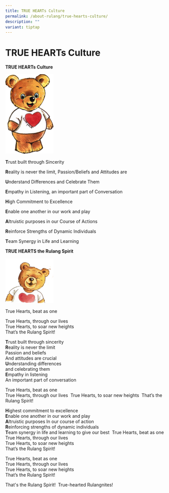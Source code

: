 ```yaml
---
title: TRUE HEARTs Culture
permalink: /about-rulang/true-hearts-culture/
description: ""
variant: tiptap
---
```

<h1>TRUE HEARTs Culture</h1>
<p><strong>TRUE HEARTs Culture</strong>
</p>
<div class="isomer-image-wrapper">
<img style="width:30%" height="auto" width="100%" src="/images/RuBear1.png">
</div>
<p><strong>T</strong>rust built through Sincerity</p>
<p><strong>R</strong>eality is never the limit, Passion/Beliefs and Attitudes
are</p>
<p><strong>U</strong>nderstand Differences and Celebrate Them</p>
<p><strong>E</strong>mpathy in Listening, an important part of Conversation</p>
<p><strong>H</strong>igh Commitment to Excellence</p>
<p><strong>E</strong>nable one another in our work and play</p>
<p><strong>A</strong>ltruistic purposes in our Course of Actions</p>
<p><strong>R</strong>einforce Strengths of Dynamic Individuals</p>
<p><strong>T</strong>eam Synergy in Life and Learning</p>
<p><strong>TRUE HEARTS the Rulang Spirit</strong>
</p>
<div class="isomer-image-wrapper">
<img style="width:30%" height="auto" width="100%" src="/images/RuBear2.png">
</div>
<p>True Hearts, beat as one</p>
<p>True Hearts, through our lives
<br>True Hearts, to soar new heights
<br>That’s the Rulang Spirit!</p>
<p><strong>T</strong>rust built through sincerity
<br><strong>R</strong>eality is never the limit
<br>Passion and beliefs
<br>And attitudes are crucial
<br><strong>U</strong>nderstanding differences
<br>and celebrating them
<br><strong>E</strong>mpathy in listening
<br>An important part of conversation</p>
<p>True Hearts, beat as one
<br>True Hearts, through our lives&nbsp; True Hearts, to soar new heights&nbsp;
That’s the Rulang Spirit!</p>
<p><strong>H</strong>ighest commitment to excellence
<br><strong>E</strong>nable&nbsp;one another in our work and play
<br><strong>A</strong>ltruistic purposes In our course of action&nbsp;
<br><strong>R</strong>einforcing strengths of dynamic individuals&nbsp;&nbsp;
<br><strong>T</strong>eam synergy in life and learning to give our best&nbsp;
True Hearts, beat as one&nbsp;
<br>True Hearts, through our lives&nbsp;
<br>True Hearts, to soar new heights&nbsp;
<br>That’s the Rulang Spirit!</p>
<p>True Hearts, beat as one&nbsp;
<br>True Hearts, through our lives&nbsp;
<br>True Hearts, to soar new heights&nbsp;
<br>That’s the Rulang Spirit!</p>
<p>That's the&nbsp;Rulang Spirit!&nbsp;&nbsp;True-hearted Rulangnites!</p>